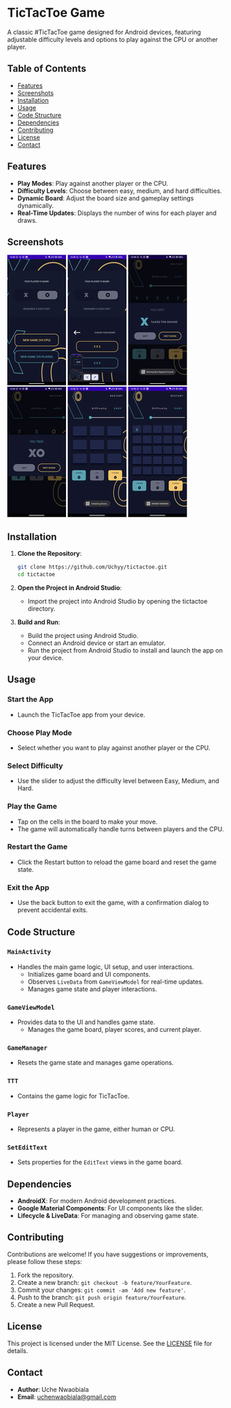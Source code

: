 # TicTacToe Game

A classic 
#TicTacToe game designed for Android devices, featuring adjustable difficulty levels and options to play against the CPU or another player.

## Table of Contents

- [Features](#features)
- [Screenshots](#screenshots)
- [Installation](#installation)
- [Usage](#usage)
- [Code Structure](#code-structure)
- [Dependencies](#dependencies)
- [Contributing](#contributing)
- [License](#license)
- [Contact](#contact)


## Features

- **Play Modes**: Play against another player or the CPU.
- **Difficulty Levels**: Choose between easy, medium, and hard difficulties.
- **Dynamic Board**: Adjust the board size and gameplay settings dynamically.
- **Real-Time Updates**: Displays the number of wins for each player and draws.

## Screenshots

![1.png](screenshot%2F1.png)
![2.png](screenshot%2F2.png)
![3.png](screenshot%2F3.png)
![4.png](screenshot%2F4.png)
![5.png](screenshot%2F5.png)
![6.png](screenshot%2F6.png)



## Installation

1. **Clone the Repository**:

   ```bash
   git clone https://github.com/Uchyy/tictactoe.git
   cd tictactoe

2. **Open the Project in Android Studio**:

    - Import the project into Android Studio by opening the tictactoe directory.

3. **Build and Run**:

    - Build the project using Android Studio.
    - Connect an Android device or start an emulator.
    - Run the project from Android Studio to install and launch the app on your device.


## Usage

### Start the App

- Launch the TicTacToe app from your device.

### Choose Play Mode

- Select whether you want to play against another player or the CPU.

### Select Difficulty

- Use the slider to adjust the difficulty level between Easy, Medium, and Hard.

### Play the Game

- Tap on the cells in the board to make your move.
- The game will automatically handle turns between players and the CPU.

### Restart the Game

- Click the Restart button to reload the game board and reset the game state.

### Exit the App

- Use the back button to exit the game, with a confirmation dialog to prevent accidental exits.



## Code Structure

### `MainActivity`
- Handles the main game logic, UI setup, and user interactions.
    - Initializes game board and UI components.
    - Observes `LiveData` from `GameViewModel` for real-time updates.
    - Manages game state and player interactions.

### `GameViewModel`
- Provides data to the UI and handles game state.
    - Manages the game board, player scores, and current player.

### `GameManager`
- Resets the game state and manages game operations.

### `TTT`
- Contains the game logic for TicTacToe.

### `Player`
- Represents a player in the game, either human or CPU.

### `SetEditText`
- Sets properties for the `EditText` views in the game board.


## Dependencies

- **AndroidX**: For modern Android development practices.
- **Google Material Components**: For UI components like the slider.
- **Lifecycle & LiveData**: For managing and observing game state.

## Contributing

Contributions are welcome! If you have suggestions or improvements, please follow these steps:

1. Fork the repository.
2. Create a new branch: `git checkout -b feature/YourFeature`.
3. Commit your changes: `git commit -am 'Add new feature'`.
4. Push to the branch: `git push origin feature/YourFeature`.
5. Create a new Pull Request.

## License

This project is licensed under the MIT License. See the [LICENSE](LICENSE) file for details.

## Contact

- **Author**: Uche Nwaobiala
- **Email**: [uchenwaobiala@gmail.com](mailto:uchenwaobiala@gmail.com)

      


   
